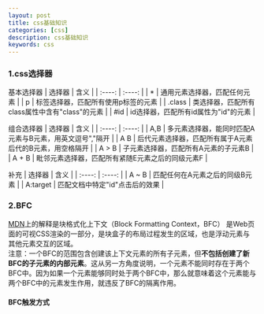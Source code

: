 ```yaml
---
layout: post
title: css基础知识
categories: [css]
description: css基础知识
keywords: css
---
```


### 1.css选择器
基本选择器
| 选择器 | 含义 |
| :----: | :----: |
| * | 通用元素选择器，匹配任何元素 |
| p | 标签选择器，匹配所有使用p标签的元素 |
| .class | 类选择器，匹配所有class属性中含有"class"的元素 |
| #id | id选择器，匹配所有id属性为"id"的元素 |

组合选择器
| 选择器 | 含义 |
| :----: | :----: |
| A,B | 多元素选择器，能同时匹配A元素与B元素，用英文逗号","隔开 |
| A B | 后代元素选择器，匹配所有属于A元素后代的B元素，用空格隔开 |
| A > B | 子元素选择器，匹配所有A元素的子元素B |
| A + B | 毗邻元素选择器，匹配所有紧随E元素之后的同级元素F |

补充
| 选择器 | 含义 |
| :----: | :----: |
| A ~ B | 匹配任何在A元素之后的同级B元素 |
| A:target | 匹配文档中特定"id"点击后的效果 |

### 2.BFC
<a href="https://developer.mozilla.org/zh-CN/docs/Web/Guide/CSS/Block_formatting_context" target="_blank">MDN</a>上的解释是块格式化上下文（Block Formatting Context，BFC） 是Web页面的可视CSS渲染的一部分，是块盒子的布局过程发生的区域，也是浮动元素与其他元素交互的区域。  
注意：一个BFC的范围包含创建该上下文元素的所有子元素，但**不包括创建了新BFC的子元素的内部元素**。这从另一方角度说明，一个元素不能同时存在于两个BFC中。因为如果一个元素能够同时处于两个BFC中，那么就意味着这个元素能与两个BFC中的元素发生作用，就违反了BFC的隔离作用。 
#### BFC触发方式